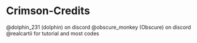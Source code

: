 # Crimson-Credits
@dolphin_231 (dolphin) on discord
@obscure_monkey (Obscure) on discord
@realcartii for tutorial and most codes
